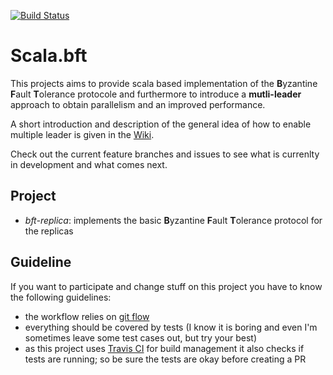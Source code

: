 [![Build Status](https://travis-ci.org/pheymann/scala.bft.svg?branch=develop)](https://travis-ci.org/pheymann/scala.bft)

# Scala.bft
This projects aims to provide scala based implementation of the **B**yzantine **F**ault **T**olerance protocole and furthermore to introduce a **mutli-leader** approach to obtain parallelism and an improved performance.

A short introduction and description of the general idea of how to enable multiple leader is given in the [Wiki](https://github.com/pheymann/scala.bft/wiki).

Check out the current feature branches and issues to see what is currenlty in development and what comes next.

## Project
 - *bft-replica*: implements the basic **B**yzantine **F**ault **T**olerance protocol for the replicas

## Guideline
If you want to participate and change stuff on this project you have to know the following guidelines:
 - the workflow relies on [git flow](http://danielkummer.github.io/git-flow-cheatsheet/)
 - everything should be covered by tests (I know it is boring and even I'm sometimes leave some test cases out, but try your best)
 - as this project uses [Travis CI](https://travis-ci.org/pheymann/scala.bft) for build management it also checks if tests are running; so be sure the tests are okay before creating a PR
